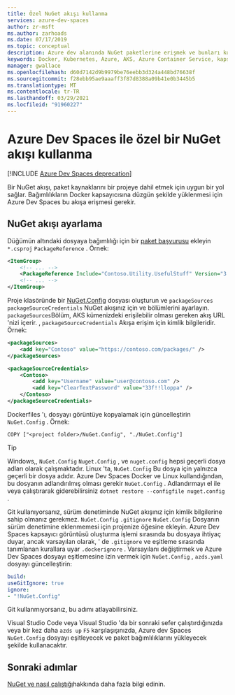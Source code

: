 ```yaml
---
title: Özel NuGet akışı kullanma
services: azure-dev-spaces
author: zr-msft
ms.author: zarhoads
ms.date: 07/17/2019
ms.topic: conceptual
description: Azure dev alanında NuGet paketlerine erişmek ve bunları kullanmak için özel bir NuGet akışı kullanın.
keywords: Docker, Kubernetes, Azure, AKS, Azure Container Service, kapsayıcılar
manager: gwallace
ms.openlocfilehash: d60d7142d9b9979be76eebb3d324a448bd76638f
ms.sourcegitcommit: f28ebb95ae9aaaff3f87d8388a09b41e0b3445b5
ms.translationtype: MT
ms.contentlocale: tr-TR
ms.lasthandoff: 03/29/2021
ms.locfileid: "91960227"
---
```

# <a name="use-a-custom-nuget-feed-with-azure-dev-spaces"></a>Azure Dev Spaces ile özel bir NuGet akışı kullanma

[!INCLUDE [Azure Dev Spaces deprecation](../../../includes/dev-spaces-deprecation.md)]

Bir NuGet akışı, paket kaynaklarını bir projeye dahil etmek için uygun bir yol sağlar. Bağımlılıkların Docker kapsayıcısına düzgün şekilde yüklenmesi için Azure Dev Spaces bu akışa erişmesi gerekir.

## <a name="set-up-a-nuget-feed"></a>NuGet akışı ayarlama

Düğümün altındaki dosyaya bağımlılığı için bir [paket başvurusu](/nuget/consume-packages/package-references-in-project-files) ekleyin `*.csproj` `PackageReference` . Örnek:

```xml
<ItemGroup>
    <!-- ... -->
    <PackageReference Include="Contoso.Utility.UsefulStuff" Version="3.6.0" />
    <!-- ... -->
</ItemGroup>
```

Proje klasöründe bir [NuGet.Config](/nuget/reference/nuget-config-file) dosyası oluşturun ve `packageSources` `packageSourceCredentials` NuGet akışınız için ve bölümlerini ayarlayın. `packageSources`Bölüm, AKS kümenizdeki erişilebilir olması gereken akış URL 'nizi içerir. , `packageSourceCredentials` Akışa erişim için kimlik bilgileridir. Örnek:

```xml
<packageSources>
    <add key="Contoso" value="https://contoso.com/packages/" />
</packageSources>

<packageSourceCredentials>
    <Contoso>
        <add key="Username" value="user@contoso.com" />
        <add key="ClearTextPassword" value="33f!!lloppa" />
    </Contoso>
</packageSourceCredentials>
```

Dockerfiles 'ı, dosyayı görüntüye kopyalamak için güncelleştirin `NuGet.Config` . Örnek:

```console
COPY ["<project folder>/NuGet.Config", "./NuGet.Config"]
```

> [!TIP]
> Windows,, `NuGet.Config` `Nuget.Config` , ve `nuget.config` hepsi geçerli dosya adları olarak çalışmaktadır. Linux 'ta, `NuGet.Config` Bu dosya için yalnızca geçerli bir dosya adıdır. Azure Dev Spaces Docker ve Linux kullandığından, bu dosyanın adlandırılmış olması gerekir `NuGet.Config` . Adlandırmayı el ile veya çalıştırarak giderebilirsiniz `dotnet restore --configfile nuget.config` .


Git kullanıyorsanız, sürüm denetiminde NuGet akışınız için kimlik bilgilerine sahip olmanız gerekmez. `NuGet.Config` `.gitignore` `NuGet.Config` Dosyanın sürüm denetimine eklenmemesi için projenize öğesine ekleyin. Azure Dev Spaces kapsayıcı görüntüsü oluşturma işlemi sırasında bu dosyaya ihtiyaç duyar, ancak varsayılan olarak, ' de `.gitignore` ve eşitleme sırasında tanımlanan kurallara uyar `.dockerignore` . Varsayılanı değiştirmek ve Azure Dev Spaces dosyayı eşitlemesine izin vermek için `NuGet.Config` , `azds.yaml` dosyayı güncelleştirin:

```yaml
build:
useGitIgnore: true
ignore:
- "!NuGet.Config"
```

Git kullanmıyorsanız, bu adımı atlayabilirsiniz.

Visual Studio Code veya Visual Studio 'da bir sonraki sefer çalıştırdığınızda veya bir kez daha `azds up` `F5` karşılaşışınızda, Azure dev Spaces `NuGet.Config` dosyayı eşitleyecek ve paket bağımlılıklarını yükleyecek şekilde kullanacaktır.

## <a name="next-steps"></a>Sonraki adımlar

[NuGet ve nasıl çalıştığı](/nuget/what-is-nuget)hakkında daha fazla bilgi edinin.
